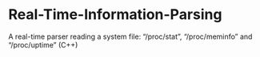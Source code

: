 # Real-Time-Information-Parsing
A real-time parser reading a system file: “/proc/stat”, “/proc/meminfo” and “/proc/uptime” (C++)
